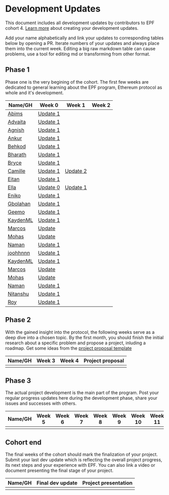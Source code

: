 # Development Updates

This document includes all development updates by contributors to EPF cohort 4. [Learn more](/program-guide/repo-guide.md#development-updates) about creating your development updates.

Add your name alphabetically and link your updates to corresponding tables below by opening a PR. Iterate numbers of your updates and always place them into the current week. Editing a big raw markdown table can cause problems, use a tool for editing md or transforming from other format.

## Phase 1

Phase one is the very begining of the cohort. The first few weeks are dedicated to general learning about the EPF program, Ethereum protocol as whole and it's development.



| Name/GH                                                 | Week 0                                                                                                                                  | Week 1                                                                         | Week 2 |
| ------------------------------------------------------- | --------------------------------------------------------------------------------------------------------------------------------------- | ------------------------------------------------------------------------------ | ------ |
| [Abims](https://github.com/mr-abims)                    | [Update 1](https://hackmd.io/@Abims/Skv5kXG5n)                                                                                          |                                                                                |        |
| [Advaita](https://github.com/advaita-saha)              | [Update 1](https://www.advaita.work/epf/week-0/)                                                                                        |                                                                                |        |
| [Agnish](github.com/agnxsh)                             | [Update 1](https://hackmd.io/@agnxsh/rJi63dpth)                                                                                         |                                                                                |        |
| [Ankur](github.com/ankurdubey521)                       | [Update 1](https://hackmd.io/lbxmhPFmTOO44gkqepodYA)                                                                                    |                                                                                |        |
| [Behkod](https://github.com/behkod)                     | [Update 1](https://hackmd.io/@behkod/epf-c4-w0-u1)                                                                                      |                                                                                |        |
| [Bharath](https://github.com/bharath-123)               | [Update 1](https://hackmd.io/ULR6uJfnRD2r0pfxqwoPgA)                                                                                    |                                                                                |        |
| [Bryce](github.com/tanhengyeow)                         | [Update 1](https://hackmd.io/@tanhengyeow/SkwDbjpF2)                                                                                    |                                                                                |        |
| [Camille](github.com/camillecorti)                      | [Update 1](https://github.com/camillecorti/SedVit.art/blob/f63a1a87966cdb6ddd3fe20d838de70592030d72/week%20zero%20EPF%20Research%20.md) | [Update 2](https://github.com/camillecorti/SedVit.art/blob/main/week%20one.md) |        |
| [Eitan](https://github.com/eserilev)                    | [Update 1](https://hackmd.io/@B8vIxNUfSeC2Mhu5CBwSNw/rJ8njJ1O2)                                                                         |                                                                                |        |
| [Ella](https://github.com/0xfmoi)                       | [Update 0](https://hackmd.io/@xfmoi/B1ep19FKh)                                                                                          | [Update 1](https://hackmd.io/@xfmoi/B1ep19FKh)                                 |        |
| [Eniko](github.com/eenagy)                              | [Update 1](https://hackmd.io/@eenagy/r16O7JVKn)                                                                                         |                                                                                |        |
| [Gbolahan](https://github.com/galadd)                   | [Update 1](https://hackmd.io/@galadd/ByA0BNfcn)                                                                                         |                                                                                |        |
| [Geemo](https://github.com/GeemoCandama)                | [Update 1](https://hackmd.io/@geemo/ryTB4ZUYh)                                                                                          |                                                                                |        |
| [KaydenML](https://github.com/KaydenML)                 | [Update 1](https://hackmd.io/@v8QYUEqNQI-q90vwuMaJaw/rJmhkJ6th)                                                                         |                                                                                |        |
| [Marcos](https://sites.google.com/view/marcosvillagra/) | [Update](https://hackmd.io/@UPfOaQgcQTifeXz-5Dd-cQ/week0)                                                                               |                                                                                |        |
| [Mohas](https://github.com/mohasdev)                    | [Update](https://hackmd.io/@Mohas/HklrvE3Fh)                                                                                            |                                                                                |        |
| [Naman](https://github.com/namn-grg)                    | [Update 1](https://hackmd.io/@namngrg/epf4w1)                                                                                           |                                                                                |        |
| [joohhnnn](https://github.com/joohhnnn)                 | [Update 1](https://hackmd.io/@joohhnnn/EPF-week0)                                                                                       |                                                                                |        |
| [KaydenML](https://github.com/KaydenML)                 | [Update 1](https://hackmd.io/@v8QYUEqNQI-q90vwuMaJaw/rJmhkJ6th)                                                                         |                                                                                |        |
| [Marcos](https://sites.google.com/view/marcosvillagra/) | [Update](https://hackmd.io/@UPfOaQgcQTifeXz-5Dd-cQ/week0)                                                                               |                                                                                |        |
| [Mohas](https://github.com/mohasdev)                    | [Update](https://hackmd.io/@Mohas/HklrvE3Fh)                                                                                            |                                                                                |        |
| [Naman](https://github.com/namn-grg)                    | [Update 1](https://hackmd.io/@namngrg/epf4w1)                                                                                           |                                                                                |        |
| [Nitanshu](https://github.com/nlok5923)                 | [Update 1](https://hackmd.io/@UDlNLrplT3WgO-8vEVdQjA/HJuNtIW93)                                                                         |                                                                                |        |
| [Roy](https://github.com/roycncn/)                      | [Update 1](https://hackmd.io/@royz/cohort4-week0)                                                                                       |                                                                                |        |

## Phase 2

With the gained insight into the protocol, the following weeks serve as a deep dive into a chosen topic. By the first month, you should finish the initial research about a specific problem and propose a project, inluding a roadmap. Get some ideas from the [project proposal template](https://github.com/eth-protocol-fellows/cohort-four/blob/master/projects/project-template.md)

| Name/GH | Week 3 | Week 4 | Project proposal |
| ------- | ------ | ------ | ---------------- |
|         |        |        |                  |

## Phase 3

The actual project development is the main part of the program. Post your regular progress updates here during the development phase, share your issues and successes with others.

| Name/GH | Week 5 | Week 6 | Week 7 | Week 8 | Week 9 | Week 10 | Week 11 | Week 12 | Week 13 | Week 14 | Week 15 |
| ------- | ------ | ------ | ------ | ------ | ------ | ------- | ------- | ------- | ------- | ------- | ------- |
|         |        |        |        |        |        |         |         |         |         |         |         |

## Cohort end

The final weeks of the cohort should mark the finalization of your project. Submit your last dev update which is reflecting the overall project progress, its next steps and your experience with EPF. You can also link a video or document presenting the final stage of your project.

| Name/GH | Final dev update | Project presentation |
| ------- | ---------------- | -------------------- |
|         |                  |                      |

[def]: https://github.com/taxmeifyoucan/ephemeral-testnet/blob/master/specs.md
